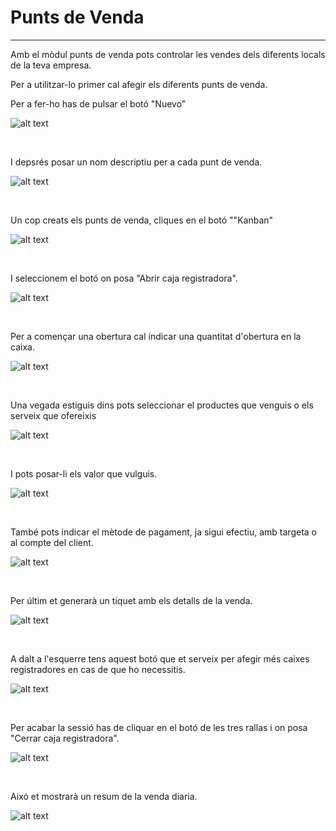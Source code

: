 # Punts de Venda

---

Amb el mòdul punts de venda pots controlar les vendes dels diferents locals de la teva empresa.

Per a utilitzar-lo primer cal afegir els diferents punts de venda.

Per a fer-ho has de pulsar el botó "Nuevo"

![alt text](img/Punt_de_venda(1).png)

<br>

I depsrés posar un nom descriptiu per a cada punt de venda.

![alt text](img/Punt_de_venda(2).png)

<br>

Un cop creats els punts de venda, cliques en el botó ""Kanban"

![alt text](img/Punt_de_venda(3).png)

<br>

I seleccionem el botó on posa "Abrir caja registradora".

![alt text](img/Punt_de_venda(4).png) 

<br>

Per a començar una obertura cal indicar una quantitat d'obertura en la caixa.

![alt text](img/Punt_de_venda(5).png) 

<br>

Una vegada estiguis dins pots seleccionar el productes que venguis o els serveix que ofereixis

![alt text](img/Punt_de_venda(6).png) 

<br>

I pots posar-li els valor que vulguis.

![alt text](img/Punt_de_venda(7).png) 

<br>

També pots indicar el mètode de pagament, ja sigui efectiu, amb targeta o al compte del client.


![alt text](img/Punt_de_venda(8).png) 

<br>

Per últim et generarà un tiquet amb els detalls de la venda.

![alt text](img/Punt_de_venda(9).png)

<br> 

A dalt a l'esquerre tens aquest botó que et serveix per afegir més caixes registradores en cas de que ho necessitis.

![alt text](img/Punt_de_venda(10).png) 

<br>

Per acabar la sessió has de cliquar en el botó de les tres rallas i on posa "Cerrar caja registradora".

![alt text](img/Punt_de_venda(11).png)

<br>

Aixó et mostrarà un resum de la venda diaria.

![alt text](img/Punt_de_venda(12).png)